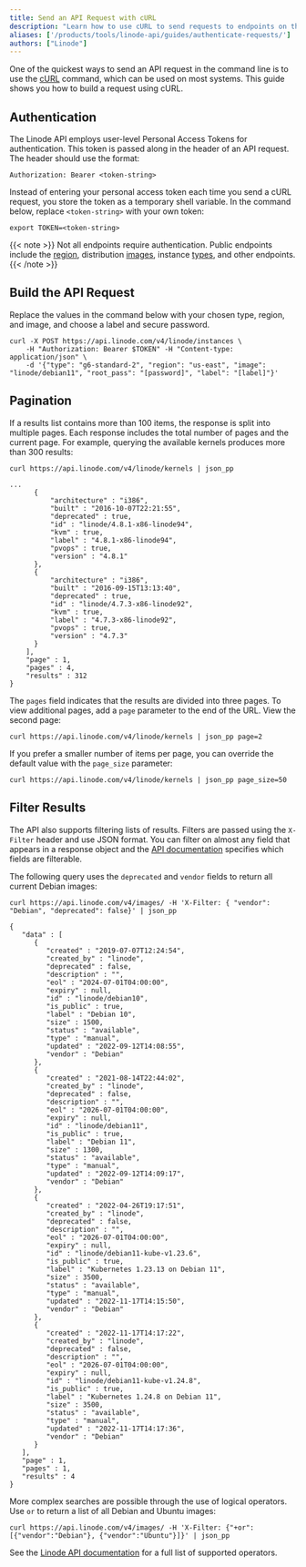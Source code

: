 ```yaml
---
title: Send an API Request with cURL
description: "Learn how to use cURL to send requests to endpoints on the Linode API."
aliases: ['/products/tools/linode-api/guides/authenticate-requests/']
authors: ["Linode"]
---
```


One of the quickest ways to send an API request in the command line is to use the [cURL](https://en.wikipedia.org/wiki/CURL) command, which can be used on most systems. This guide shows you how to build a request using cURL.

## Authentication

The Linode API employs user-level Personal Access Tokens for authentication. This token is passed along in the header of an API request. The header should use the format:

```command
Authorization: Bearer <token-string>
```

Instead of entering your personal access token each time you send a cURL request, you store the token as a temporary shell variable. In the command below, replace `<token-string>` with your own token:

```command
export TOKEN=<token-string>
```

{{< note >}}
Not all endpoints require authentication. Public endpoints include the [region](/docs/api/regions/), distribution [images](/docs/api/images/), instance [types](/docs/api/linode-types/), and other endpoints.
{{< /note >}}

## Build the API Request

Replace the values in the command below with your chosen type, region, and image, and choose a label and secure password.

```command
curl -X POST https://api.linode.com/v4/linode/instances \
    -H "Authorization: Bearer $TOKEN" -H "Content-type: application/json" \
    -d '{"type": "g6-standard-2", "region": "us-east", "image": "linode/debian11", "root_pass": "[password]", "label": "[label]"}'
```

## Pagination

If a results list contains more than 100 items, the response is split into multiple pages. Each response includes the total number of pages and the current page. For example, querying the available kernels produces more than 300 results:

```command
curl https://api.linode.com/v4/linode/kernels | json_pp
```

```file {hl_lines="24,25" lang="json"}
...
      {
          "architecture" : "i386",
          "built" : "2016-10-07T22:21:55",
          "deprecated" : true,
          "id" : "linode/4.8.1-x86-linode94",
          "kvm" : true,
          "label" : "4.8.1-x86-linode94",
          "pvops" : true,
          "version" : "4.8.1"
      },
      {
          "architecture" : "i386",
          "built" : "2016-09-15T13:13:40",
          "deprecated" : true,
          "id" : "linode/4.7.3-x86-linode92",
          "kvm" : true,
          "label" : "4.7.3-x86-linode92",
          "pvops" : true,
          "version" : "4.7.3"
      }
    ],
    "page" : 1,
    "pages" : 4,
    "results" : 312
}
```

The `pages` field indicates that the results are divided into three pages. To view additional pages, add a `page` parameter to the end of the URL. View the second page:

```command
curl https://api.linode.com/v4/linode/kernels | json_pp page=2
```

If you prefer a smaller number of items per page, you can override the default value with the `page_size` parameter:

```command
curl https://api.linode.com/v4/linode/kernels | json_pp page_size=50
```

## Filter Results

The API also supports filtering lists of results. Filters are passed using the `X-Filter` header and use JSON format. You can filter on almost any field that appears in a response object and the [API documentation](/docs/api/) specifies which fields are filterable.

The following query uses the `deprecated` and `vendor` fields to return all current Debian images:

```command
curl https://api.linode.com/v4/images/ -H 'X-Filter: { "vendor": "Debian", "deprecated": false}' | json_pp
```

```file {lang="json"}
{
   "data" : [
      {
         "created" : "2019-07-07T12:24:54",
         "created_by" : "linode",
         "deprecated" : false,
         "description" : "",
         "eol" : "2024-07-01T04:00:00",
         "expiry" : null,
         "id" : "linode/debian10",
         "is_public" : true,
         "label" : "Debian 10",
         "size" : 1500,
         "status" : "available",
         "type" : "manual",
         "updated" : "2022-09-12T14:08:55",
         "vendor" : "Debian"
      },
      {
         "created" : "2021-08-14T22:44:02",
         "created_by" : "linode",
         "deprecated" : false,
         "description" : "",
         "eol" : "2026-07-01T04:00:00",
         "expiry" : null,
         "id" : "linode/debian11",
         "is_public" : true,
         "label" : "Debian 11",
         "size" : 1300,
         "status" : "available",
         "type" : "manual",
         "updated" : "2022-09-12T14:09:17",
         "vendor" : "Debian"
      },
      {
         "created" : "2022-04-26T19:17:51",
         "created_by" : "linode",
         "deprecated" : false,
         "description" : "",
         "eol" : "2026-07-01T04:00:00",
         "expiry" : null,
         "id" : "linode/debian11-kube-v1.23.6",
         "is_public" : true,
         "label" : "Kubernetes 1.23.13 on Debian 11",
         "size" : 3500,
         "status" : "available",
         "type" : "manual",
         "updated" : "2022-11-17T14:15:50",
         "vendor" : "Debian"
      },
      {
         "created" : "2022-11-17T14:17:22",
         "created_by" : "linode",
         "deprecated" : false,
         "description" : "",
         "eol" : "2026-07-01T04:00:00",
         "expiry" : null,
         "id" : "linode/debian11-kube-v1.24.8",
         "is_public" : true,
         "label" : "Kubernetes 1.24.8 on Debian 11",
         "size" : 3500,
         "status" : "available",
         "type" : "manual",
         "updated" : "2022-11-17T14:17:36",
         "vendor" : "Debian"
      }
   ],
   "page" : 1,
   "pages" : 1,
   "results" : 4
}
```

More complex searches are possible through the use of logical operators. Use `or` to return a list of all Debian and Ubuntu images:

```command
curl https://api.linode.com/v4/images/ -H 'X-Filter: {"+or": [{"vendor":"Debian"}, {"vendor":"Ubuntu"}]}' | json_pp
```

See the [Linode API documentation](/docs/api/#filtering-and-sorting) for a full list of supported operators.